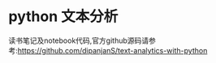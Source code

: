 # python 文本分析

读书笔记及notebook代码,官方github源码请参考:https://github.com/dipanjanS/text-analytics-with-python